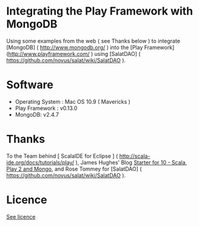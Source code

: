 # Integrating the Play Framework with MongoDB

Using some examples from the web ( see Thanks below ) to integrate [MongoDB] ( http://www.mongodb.org/ ) into the 
[Play Framework] (http://www.playframework.com/ ) using [SalatDAO] ( https://github.com/novus/salat/wiki/SalatDAO ). 

# Software
 
* Operating System : Mac OS 10.9 ( Mavericks )
* Play Framework : v0.13.0
* MongoDB: v2.4.7 

# Thanks

To the Team behind [ ScalaIDE for Eclipse ] ( http://scala-ide.org/docs/tutorials/play/ ), 
James Hughes' Blog [Starter for 10 - Scala, Play 2 and Mongo](http://yobriefca.se/blog/2012/05/08/starter-for-10-scala-play-2-and-mongo/), 
and Rose Tommey for [SalatDAO] ( https://github.com/novus/salat/wiki/SalatDAO ).

# Licence

[See licence]( https://github.com/dtinblack/Play-TestDB/blob/master/LICENSE ) 

